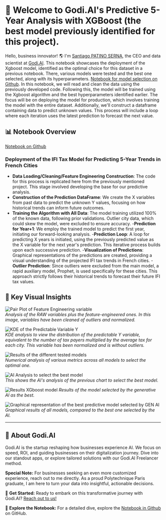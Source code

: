 # 🚀  Welcome to Godi.AI's Predictive 5-Year Analysis with XGBoost (the best model previously identified for this project).

Hello, business innovator! 🌎 I'm [Santiago PATINO SERNA](https://www.linkedin.com/in/santiago-patino/), the CEO and data scientist at [Godi.AI](https://godi.ai/). This notebook showcases the deployment of the Xgboost model, identified as the optimal choice for this dataset in a previous notebook. There, various models were tested and the best one selected, along with its hyperparameters. [Notebook for model selection on Github](https://github.com/santiagopatinoserna/TensorFlow_Prediction_5YearFrench_IFI/blob/main/Script/Model_selection_ML_NN.ipynb). In this notebook, we will read and clean the data using the previously developed code. Following this, the model will be trained using the Xgboost algorithm and the best hyperparameters identified earlier. The focus will be on deploying the model for production, which involves training the model with the entire dataset. Additionally, we'll construct a dataframe containing data to predict unknown values. This process will include a loop where each iteration uses the latest prediction to forecast the next value.

## 📊 Notebook Overview 
[Notebook on Github](https://github.com/santiagopatinoserna/Prediction_5Years_IFITAX/blob/main/Script/Prediction_5year_IFI_TA.ipynb)  

### Deployment of the IFI Tax Model for Predicting 5-Year Trends in French Cities

- **Data Loading/Cleaning/Feature Engineering Construction**: The code for this process is replicated here from the previously mentioned project. This stage involved developing the base for our predictive analysis.
- **Construction of the Prediction DataFrame**: We create the X variables from past data to predict the unknown Y values, focusing on how historical trends can inform future outcomes.
- **Training the Algorithm with All Data**: The model training utilized 100% of the known data, following prior validations. Outlier city data, which could skew the model, were excluded to ensure accuracy.
-**Prediction for Year+1**: We employ the trained model to predict the first year, initiating our forward-looking analysis.
-**Prediction Loop**: A loop for predicting X years is initiated, using the previously predicted value as the X variable for the next year's prediction. This iterative process builds upon each successive prediction.
-**Visualization of Predictions**: Graphical representations of the predictions are created, providing a visual understanding of the projected IFI tax trends in French cities.
-**Outlier Prediction**: Since outliers were excluded from the main model, a rapid auxiliary model, Prophet, is used specifically for these cities. This approach strictly follows their historical trends to forecast their future IFI tax values.

## 📸 Key Visual Insights
![Pair Plot of Feature Engineering variable](https://drive.google.com/uc?export=view&id=1Q9LoDcBf3y0L6Sd-E-thehrBdz8ZLZ69)  
*Analysis of the RAW variables plus the feature-engineered ones. In this image, variables have been cleaned of outliers and normalized.*

![KDE of the Predictable Variable Y](https://drive.google.com/uc?export=view&id=1AYZxrO84QWsuCw3qU2kv9Z0kxclMNCQS)  
*KDE analysis to view the distribution of the predictable Y variable, equivalent to the number of tax payers multiplied by the average tax for each city. This variable has been normalized and is without outliers.*

![Results of the different tested models](https://drive.google.com/uc?export=view&id=1AiKaGMoQ7V1PF4QgQZXDHBL_vGGMxe0y)  
*Numerical analysis of various metrics across all models to select the optimal one.*

![AI Analysis to select the best model](https://drive.google.com/uc?export=view&id=1Ahiym3e69XDaTOqpktqRGYhHawW5v_ks)  
*This shows the AI's analysis of the previous chart to select the best model.*

![Results XGboost model](https://drive.google.com/uc?export=view&id=1AbNa3WRHvWRkZo_czA6L5Rl8ZQkPLjKh)
*Results of the model selected by the generative AI as the best.*

![Graphical representation of the best predictive model selected by GEN AI](https://drive.google.com/uc?export=view&id=1AlAF2HVU3I0YDkyI6WdrGF3mdJP6M2vq)
*Graphical results of all models, compared to the best one selected by the AI.*

---

## 🤖 About Godi.AI

Godi.AI is the startup reshaping how businesses experience AI. We focus on speed, ROI, and guiding businesses on their digitalization journey. Dive into our standout apps, or explore tailored solutions with our Godi.AI Freelancer method.

**Special Note:** For businesses seeking an even more customized experience, reach out to me directly. As a proud Polytechnique Paris graduate, I am here to turn your data into insightful, actionable decisions.

📩 **Get Started:** Ready to embark on this transformative journey with Godi.AI? [Reach out to us!](https://godi.ai/freelancing/)

📔 **Explore the Notebook:** For a detailed dive, explore the [Notebook in Github](https://github.com/santiagopatinoserna/Prediction_5Years_IFITAX/blob/main/Script/Prediction_5year_IFI_TA.ipynb) on GitHub.
